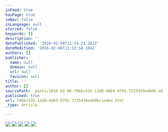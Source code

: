 ```yaml
---
inFeed: true
hasPage: true
inNav: false
inLanguage: null
starred: false
keywords: []
description: ''
datePublished: '2016-02-08T11:54:23.362Z'
dateModified: '2016-02-08T11:53:50.104Z'
authors: []
publisher:
  name: null
  domain: null
  url: null
  favicon: null
title: ''
author: []
sourcePath: _posts/2016-02-08-79bbc435-11d0-4869-9705-7225439e400b.md
published: true
url: 79bbc435-11d0-4869-9705-7225439e400b/index.html
_type: Article

---
```

![](https://the-grid-user-content.s3-us-west-2.amazonaws.com/af512ed4-e564-41b9-ba87-f14d35db04ee.JPG)
![](https://the-grid-user-content.s3-us-west-2.amazonaws.com/3e95f84f-d94e-4627-a8e9-b955ea5c8759.JPG)
![](https://the-grid-user-content.s3-us-west-2.amazonaws.com/897a129c-4ee6-43e1-b8cf-7c371809457b.JPG)
![](https://the-grid-user-content.s3-us-west-2.amazonaws.com/77d14c01-91be-4280-859e-2de294d2832e.JPG)
![](https://the-grid-user-content.s3-us-west-2.amazonaws.com/a7ee4825-fa5c-434e-bdcc-1717a13418f7.jpg)